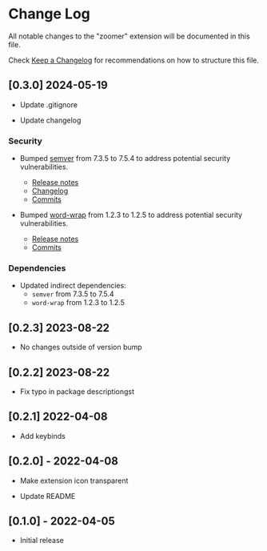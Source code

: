 # Change Log

All notable changes to the "zoomer" extension will be documented in this file.

Check [Keep a Changelog](http://keepachangelog.com/) for recommendations on how to structure this file.

## [0.3.0] 2024-05-19

- Update .gitignore

- Update changelog

### Security

- Bumped [semver](https://github.com/npm/node-semver) from 7.3.5 to 7.5.4 to address potential security vulnerabilities.

  - [Release notes](https://github.com/npm/node-semver/releases)
  - [Changelog](https://github.com/npm/node-semver/blob/main/CHANGELOG.md)
  - [Commits](https://github.com/npm/node-semver/compare/v7.3.5...v7.5.4)

- Bumped [word-wrap](https://github.com/jonschlinkert/word-wrap) from 1.2.3 to 1.2.5 to address potential security vulnerabilities.
  - [Release notes](https://github.com/jonschlinkert/word-wrap/releases)
  - [Commits](https://github.com/jonschlinkert/word-wrap/compare/1.2.3...1.2.5)

### Dependencies

- Updated indirect dependencies:
  - `semver` from 7.3.5 to 7.5.4
  - `word-wrap` from 1.2.3 to 1.2.5

## [0.2.3] 2023-08-22

- No changes outside of version bump

## [0.2.2] 2023-08-22

- Fix typo in package descriptiongst

## [0.2.1] 2022-04-08

- Add keybinds

## [0.2.0] - 2022-04-08

- Make extension icon transparent

- Update README

## [0.1.0] - 2022-04-05

- Initial release
